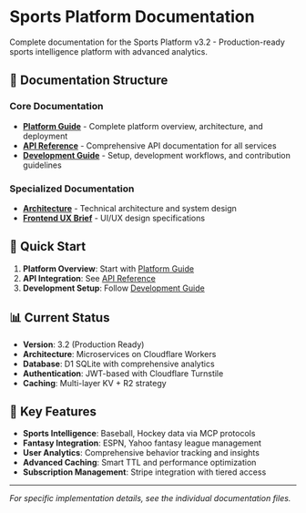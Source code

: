 # Sports Platform Documentation

Complete documentation for the Sports Platform v3.2 - Production-ready sports intelligence platform with advanced analytics.

## 📖 Documentation Structure

### **Core Documentation**
- [**Platform Guide**](./PLATFORM-GUIDE.md) - Complete platform overview, architecture, and deployment
- [**API Reference**](./API-REFERENCE.md) - Comprehensive API documentation for all services
- [**Development Guide**](./DEVELOPMENT-GUIDE.md) - Setup, development workflows, and contribution guidelines

### **Specialized Documentation**
- [**Architecture**](./ARCHITECTURE.md) - Technical architecture and system design
- [**Frontend UX Brief**](./FRONTEND-UX-BRIEF.md) - UI/UX design specifications

## 🚀 Quick Start

1. **Platform Overview**: Start with [Platform Guide](./PLATFORM-GUIDE.md)
2. **API Integration**: See [API Reference](./API-REFERENCE.md)
3. **Development Setup**: Follow [Development Guide](./DEVELOPMENT-GUIDE.md)

## 📊 Current Status

- **Version**: 3.2 (Production Ready)
- **Architecture**: Microservices on Cloudflare Workers
- **Database**: D1 SQLite with comprehensive analytics
- **Authentication**: JWT-based with Cloudflare Turnstile
- **Caching**: Multi-layer KV + R2 strategy

## 🎯 Key Features

- **Sports Intelligence**: Baseball, Hockey data via MCP protocols
- **Fantasy Integration**: ESPN, Yahoo fantasy league management  
- **User Analytics**: Comprehensive behavior tracking and insights
- **Advanced Caching**: Smart TTL and performance optimization
- **Subscription Management**: Stripe integration with tiered access

---

*For specific implementation details, see the individual documentation files.*